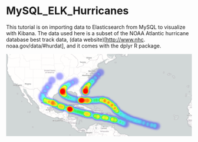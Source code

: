 # MySQL_ELK_Hurricanes
This tutorial is on importing data to Elasticsearch from MySQL to visualize with Kibana.  The data used here is a subset of the NOAA Atlantic hurricane database best track data, (data website)[http://www.nhc. noaa.gov/data/#hurdat], and it comes with the dplyr R package. 

![Gilbert and Andrew](gilbert_andrew_storms.PNG)
